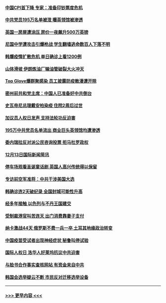 #### [中国CPI首下降 专家：准备印钞票度危机](../pages/prog202/a103009723.md?t=12150602) 
#### [中共党员195万名单被泄 曝英领馆被渗透](../pages/prog202/a103009668.md?t=12150602) 
#### [英国一房屋遭涂压 房价一夜飙升500万英镑](../pages/prog202/a103009484.md?t=12150602) 
#### [尼国中学遭攻击引爆枪战 学生翻墙逃命数百人下落不明](../pages/prog202/a103009493.md?t=12150602) 
#### [韩爆疫情扩散危机 单日确诊上看1200例](../pages/prog202/a103009479.md?t=12150602) 
#### [山体滑坡 伊朗炼油厂输油管破裂大火冲天](../pages/prog202/a103009450.md?t=12150602) 
#### [Top Glove爆群聚感染 员工披露防疫散漫遭开除](../pages/prog202/a103009374.md?t=12150602) 
#### [密州前共和党主席：中国人已准备好中共倒台](../pages/prog202/a103009379.md?t=12150602) 
#### [史瓦帝尼总理戴安柏染疫 住院2周后过世](../pages/prog202/a103009296.md?t=12150602) 
#### [加议员人权日发声 支持法轮功反迫害](../pages/prog202/a103009108.md?t=12150602) 
#### [195万中共党员名单流出 商业巨头英领馆均遭渗透](../pages/prog202/a103009090.md?t=12150602) 
#### [委内瑞拉反对派公民咨询投票 拒马杜罗政权](../pages/prog202/a103009044.md?t=12150602) 
#### [12月13日国际新闻简讯](../pages/prog202/a103009030.md?t=12150602) 
#### [停车场观看圣诞童话剧 英国人高兴传统得以保留](../pages/prog202/a103009028.md?t=12150602) 
#### [专访前空军准将：中共干涉美国大选](../pages/prog202/a103009007.md?t=12150602) 
#### [韩确诊连2天破纪录 全国封城可能性升高](../pages/prog202/a103008958.md?t=12150602) 
#### [经多年接触 以色列与不丹王国建交](../pages/prog202/a103008765.md?t=12150602) 
#### [受制裁港官叫苦连天 出门消费靠妻子支付](../pages/prog202/a103008752.md?t=12150602) 
#### [纳卡激战44天 俄罗斯不费一兵一卒 土耳其地缘政治转变](../pages/prog202/a103008721.md?t=12150602) 
#### [中国疫苗受试者出现神经症状 秘鲁叫停试验](../pages/prog202/a103008507.md?t=12150602) 
#### [国际人权日 洛华人好莱坞抗议中共迫害](../pages/prog202/a103008449.md?t=12150602) 
#### [与脸书合作事实查核网站 有资金来自中共](../pages/prog202/a103008385.md?t=12150602) 
#### [韩国会选举疑云不断 市民反对迁移选举设备](../pages/prog202/a103008343.md?t=12150602) 

----
#### [ >>> 更早内容 <<< ](../indexes/prog202-earlier.md)

